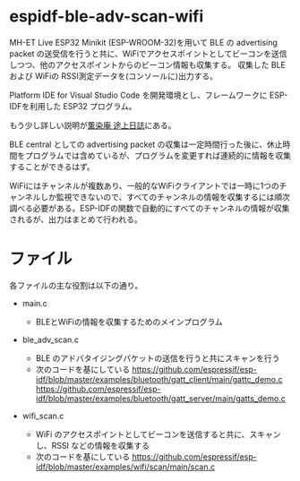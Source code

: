 # espidf-ble-adv-scan-wifi
MH-ET Live ESP32 Minikit (ESP-WROOM-32)を用いて BLE の advertising packet の送受信を行うと共に、WiFiでアクセスポイントとしてビーコンを送信しつつ、他のアクセスポイントからのビーコン情報も収集する。
収集した BLE および WiFiの RSSI測定データを(コンソールに)出力する。

Platform IDE for Visual Studio Code を開発環境とし、フレームワークに ESP-IDFを利用した ESP32 プログラム。

もう少し詳しい説明が[薫染庵 途上日誌](https://kunsen.net/)にある。


BLE central としての advertising packet の収集は一定時間行った後に、休止時間をプログラムでは含めているが、プログラムを変更すれば連続的に情報を収集することができるはず。

WiFiにはチャンネルが複数あり、一般的なWiFiクライアントでは一時に1つのチャンネルしか監視できないので、すべてのチャンネルの情報を収集するには順次調べる必要がある。ESP-IDFの関数で自動的にすべてのチャンネルの情報が収集されるが、出力はまとめて行われる。


# ファイル
各ファイルの主な役割は以下の通り。

* main.c
    * BLEとWiFiの情報を収集するためのメインプログラム


* ble_adv_scan.c
    * BLE のアドバタイジングパケットの送信を行うと共にスキャンを行う
    * 次のコードを基にしている
	https://github.com/espressif/esp-idf/blob/master/examples/bluetooth/gatt_client/main/gattc_demo.c
	https://github.com/espressif/esp-idf/blob/master/examples/bluetooth/gatt_server/main/gatts_demo.c

* wifi_scan.c
    * WiFi のアクセスポイントとしてビーコンを送信すると共に、スキャンし、RSSI などの情報を収集する
    * 次のコードを基にしている
	https://github.com/espressif/esp-idf/blob/master/examples/wifi/scan/main/scan.c
